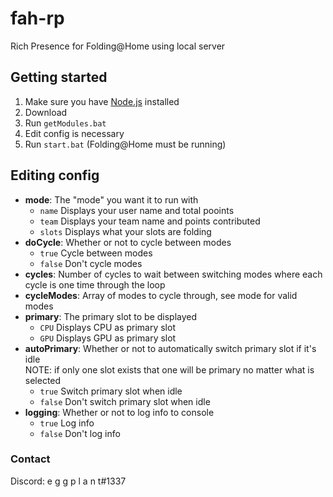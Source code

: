 # fah-rp
Rich Presence for Folding@Home using local server

## Getting started
1. Make sure you have [Node.js](https://nodejs.org/en/download/) installed
1. Download 
1. Run `getModules.bat`
1. Edit config is necessary 
1. Run `start.bat` (Folding@Home must be running)

## Editing config

- **mode**: The "mode" you want it to run with<br>
  - `name` Displays your user name and total pooints
  - `team` Displays your team name and points contributed
  - `slots` Displays what your slots are folding
- **doCycle**: Whether or not to cycle between modes
  - `true` Cycle between modes
  - `false` Don't cycle modes
- **cycles**: Number of cycles to wait between switching modes where each cycle is one time through the loop
- **cycleModes**: Array of modes to cycle through, see mode for valid modes
- **primary**: The primary slot to be displayed
  - `CPU` Displays CPU as primary slot
  - `GPU` Displays GPU as primary slot
- **autoPrimary**: Whether or not to automatically switch primary slot if it's idle 
<br>NOTE: if only one slot exists that one will be primary no matter what is selected
  - `true` Switch primary slot when idle
  - `false` Don't switch primary slot when idle
- **logging**: Whether or not to log info to console
  - `true` Log info
  - `false` Don't log info
  
### Contact
Discord: e g g p l a n t#1337
